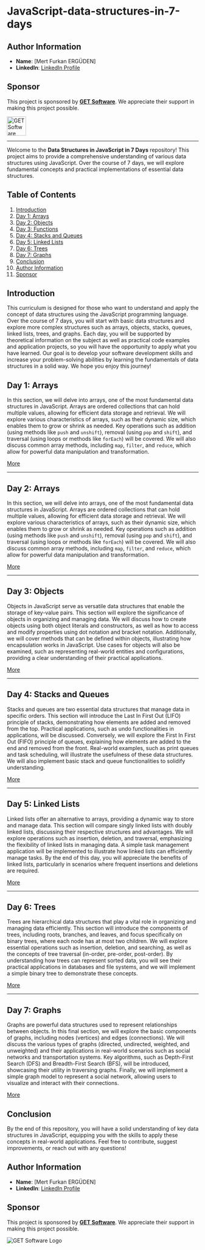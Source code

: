 # JavaScript-data-structures-in-7-days

## Author Information

- **Name**: [Mert Furkan ERGÜDEN]
- **LinkedIn**: [  LinkedIn Profile](https://www.linkedin.com/in/mertfurkanerguden/)

## Sponsor

This project is sponsored by **[GET Software](https://www.getsoftwarecompany.com/)**. We appreciate their support in making this project possible.

<a href="https://www.getsoftwarecompany.com/">
    <img src="https://media.licdn.com/dms/image/v2/D4D0BAQFkeXRehy0xWg/company-logo_200_200/company-logo_200_200/0/1706101885610/get_software_company_logo?e=2147483647&v=beta&t=s-Dlcpsmi2-DYIhEOw7Lilo17wHEpMYrkAu8Ux-Coik" alt="GET Software Logo" width="50" />
</a>


---

Welcome to the **Data Structures in JavaScript in 7 Days** repository! This project aims to provide a comprehensive understanding of various data structures using JavaScript. Over the course of 7 days, we will explore fundamental concepts and practical implementations of essential data structures.

## Table of Contents

1. [Introduction](#introduction)
2. [Day 1: Arrays](#day-1-arrays)
3. [Day 2: Objects](#day-2-objects)
4. [Day 3: Functions](#day-3-functions)
5. [Day 4: Stacks and Queues](#day-4-stacks-and-queues)
6. [Day 5: Linked Lists](#day-5-linked-lists)
7. [Day 6: Trees](#day-6-trees)
8. [Day 7: Graphs](#day-7-graphs)
9. [Conclusion](#conclusion)
10. [Author Information](#author-information)
11. [Sponsor](#sponsor)

## Introduction

This curriculum is designed for those who want to understand and apply the concept of data structures using the JavaScript programming language. Over the course of 7 days, you will start with basic data structures and explore more complex structures such as arrays, objects, stacks, queues, linked lists, trees, and graphs. Each day, you will be supported by theoretical information on the subject as well as practical code examples and application projects, so you will have the opportunity to apply what you have learned. Our goal is to develop your software development skills and increase your problem-solving abilities by learning the fundamentals of data structures in a solid way. We hope you enjoy this journey!

## Day 1: Arrays

In this section, we will delve into arrays, one of the most fundamental data structures in JavaScript. Arrays are ordered collections that can hold multiple values, allowing for efficient data storage and retrieval. We will explore various characteristics of arrays, such as their dynamic size, which enables them to grow or shrink as needed. Key operations such as addition (using methods like `push` and `unshift`), removal (using `pop` and `shift`), and traversal (using loops or methods like `forEach`) will be covered. We will also discuss common array methods, including `map`, `filter`, and `reduce`, which allow for powerful data manipulation and transformation.

[More](https://github.com/mfurkan60/JavaScript-data-structures-in-7-days/tree/main/Day1_Introduction_and_Basic_Data_Structures)

---

## Day 2: Arrays

In this section, we will delve into arrays, one of the most fundamental data structures in JavaScript. Arrays are ordered collections that can hold multiple values, allowing for efficient data storage and retrieval. We will explore various characteristics of arrays, such as their dynamic size, which enables them to grow or shrink as needed. Key operations such as addition (using methods like `push` and `unshift`), removal (using `pop` and `shift`), and traversal (using loops or methods like `forEach`) will be covered. We will also discuss common array methods, including `map`, `filter`, and `reduce`, which allow for powerful data manipulation and transformation.

[More](https://github.com/mfurkan60/JavaScript-data-structures-in-7-days/tree/main/Day2_Arrays)

---

## Day 3: Objects

Objects in JavaScript serve as versatile data structures that enable the storage of key-value pairs. This section will explore the significance of objects in organizing and managing data. We will discuss how to create objects using both object literals and constructors, as well as how to access and modify properties using dot notation and bracket notation. Additionally, we will cover methods that can be defined within objects, illustrating how encapsulation works in JavaScript. Use cases for objects will also be examined, such as representing real-world entities and configurations, providing a clear understanding of their practical applications.

[More](https://github.com/mfurkan60/JavaScript-data-structures-in-7-days/tree/main/Day3_Objects)

---

## Day 4: Stacks and Queues

Stacks and queues are two essential data structures that manage data in specific orders. This section will introduce the Last In First Out (LIFO) principle of stacks, demonstrating how elements are added and removed from the top. Practical applications, such as undo functionalities in applications, will be discussed. Conversely, we will explore the First In First Out (FIFO) principle of queues, explaining how elements are added to the end and removed from the front. Real-world examples, such as print queues and task scheduling, will illustrate the usefulness of these data structures. We will also implement basic stack and queue functionalities to solidify understanding.

[More](https://github.com/mfurkan60/JavaScript-data-structures-in-7-days/tree/main/Day4_Stack_and_Queue)

---

## Day 5: Linked Lists

Linked lists offer an alternative to arrays, providing a dynamic way to store and manage data. This section will compare singly linked lists with doubly linked lists, discussing their respective structures and advantages. We will explore operations such as insertion, deletion, and traversal, emphasizing the flexibility of linked lists in managing data. A simple task management application will be implemented to illustrate how linked lists can efficiently manage tasks. By the end of this day, you will appreciate the benefits of linked lists, particularly in scenarios where frequent insertions and deletions are required.

[More](https://github.com/mfurkan60/JavaScript-data-structures-in-7-days/tree/main/Day5_Linked_List)

---

## Day 6: Trees

Trees are hierarchical data structures that play a vital role in organizing and managing data efficiently. This section will introduce the components of trees, including roots, branches, and leaves, and focus specifically on binary trees, where each node has at most two children. We will explore essential operations such as insertion, deletion, and searching, as well as the concepts of tree traversal (in-order, pre-order, post-order). By understanding how trees can represent sorted data, you will see their practical applications in databases and file systems, and we will implement a simple binary tree to demonstrate these concepts.

[More](https://github.com/mfurkan60/JavaScript-data-structures-in-7-days/tree/main/Day6_Trees)

---

## Day 7: Graphs

Graphs are powerful data structures used to represent relationships between objects. In this final section, we will explore the basic components of graphs, including nodes (vertices) and edges (connections). We will discuss the various types of graphs (directed, undirected, weighted, and unweighted) and their applications in real-world scenarios such as social networks and transportation systems. Key algorithms, such as Depth-First Search (DFS) and Breadth-First Search (BFS), will be introduced, showcasing their utility in traversing graphs. Finally, we will implement a simple graph model to represent a social network, allowing users to visualize and interact with their connections.

[More](https://github.com/mfurkan60/JavaScript-data-structures-in-7-days/tree/main/Day7_Graphs)


## Conclusion

By the end of this repository, you will have a solid understanding of key data structures in JavaScript, equipping you with the skills to apply these concepts in real-world applications. Feel free to contribute, suggest improvements, or reach out with any questions!

## Author Information

- **Name**: [Mert Furkan ERGÜDEN]
- **LinkedIn**: [  LinkedIn Profile](https://www.linkedin.com/in/mertfurkanerguden/)

## Sponsor

This project is sponsored by **[GET Software](https://www.getsoftwarecompany.com/)**. We appreciate their support in making this project possible.

![GET Software Logo](https://media.licdn.com/dms/image/v2/D4D0BAQFkeXRehy0xWg/company-logo_200_200/company-logo_200_200/0/1706101885610/get_software_company_logo?e=2147483647&v=beta&t=s-Dlcpsmi2-DYIhEOw7Lilo17wHEpMYrkAu8Ux-Coik)


